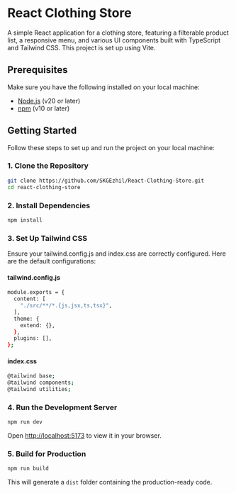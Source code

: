 # React Clothing Store

A simple React application for a clothing store, featuring a filterable product list, a responsive menu, and various UI components built with TypeScript and Tailwind CSS. This project is set up using Vite.

## Prerequisites

Make sure you have the following installed on your local machine:

- [Node.js](https://nodejs.org/) (v20 or later)
- [npm](https://www.npmjs.com/) (v10 or later)

## Getting Started

Follow these steps to set up and run the project on your local machine:

### 1. Clone the Repository

```bash
git clone https://github.com/SKGEzhil/React-Clothing-Store.git
cd react-clothing-store
```

### 2. Install Dependencies

```bash
npm install
```

### 3. Set Up Tailwind CSS
Ensure your tailwind.config.js and index.css are correctly configured. Here are the default configurations:

#### tailwind.config.js
```bash
module.exports = {
  content: [
    "./src/**/*.{js,jsx,ts,tsx}",
  ],
  theme: {
    extend: {},
  },
  plugins: [],
};
```

#### index.css
```bash
@tailwind base;
@tailwind components;
@tailwind utilities;
```

### 4. Run the Development Server

```bash
npm run dev
```

Open [http://localhost:5173](http://localhost:5173) to view it in your browser.

### 5. Build for Production

```bash
npm run build
```

This will generate a `dist` folder containing the production-ready code.

